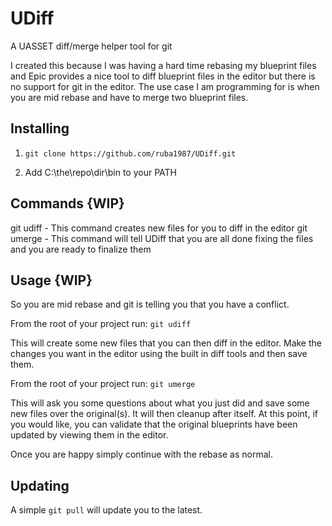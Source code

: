 # UDiff

A UASSET diff/merge helper tool for git

I created this because I was having a hard time rebasing my blueprint files and Epic provides a nice tool to diff blueprint files in the editor but there is no support for git in the editor. The use case I am programming for is when you are mid rebase and have to merge two blueprint files.

## Installing

1) `git clone https://github.com/ruba1987/UDiff.git`

2) Add C:\the\repo\dir\bin to your PATH

## Commands {WIP}

git udiff - This command creates new files for you to diff in the editor
git umerge - This command will tell UDiff that you are all done fixing the files and you are ready to finalize them

## Usage {WIP}
So you are mid rebase and git is telling you that you have a conflict.

From the root of your project run: `git udiff`

This will create some new files that you can then diff in the editor. Make the changes you want in the editor using the built in diff tools and then save them.

From the root of your project run: `git umerge`

This will ask you some questions about what you just did and save some new files over the original(s). It will then cleanup after itself. At this point, if you would like, you can validate that the original blueprints have been updated by viewing them in the editor.

Once you are happy simply continue with the rebase as normal.

## Updating

A simple `git pull` will update you to the latest.
